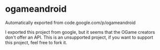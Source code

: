 # ogameandroid
Automatically exported from code.google.com/p/ogameandroid

I exported this project from google, but it seems that the OGame creators don't offer an API.
This is an unsupported project, if you want to support this project, feel free to fork it.

